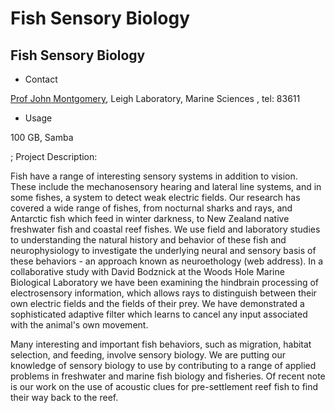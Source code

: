 # Fish Sensory Biology

## Fish Sensory Biology

- Contact

[Prof John Montgomery](mailto:j.montgomery@auckland.ac.nz), Leigh Laboratory, Marine Sciences , tel: 83611
- Usage

100 GB, Samba

; Project Description:

Fish have a range of interesting sensory systems in addition to vision. These include the mechanosensory hearing and lateral line systems, and in some fishes, a system to detect weak electric fields. Our research has covered a wide range of fishes, from nocturnal sharks and rays, and Antarctic fish which feed in winter darkness, to New Zealand native freshwater fish and coastal reef fishes. We use field and laboratory studies to understanding the natural history and behavior of these fish and neurophysiology to investigate the underlying neural and sensory basis of these behaviors - an approach known as neuroethology (web address). In a collaborative study with David Bodznick at the Woods Hole Marine Biological Laboratory we have been examining the hindbrain processing of electrosensory information, which allows rays to distinguish between their own electric fields and the fields of their prey. We have demonstrated a sophisticated adaptive filter which learns to cancel any input associated with the animal's own movement.

Many interesting and important fish behaviors, such as migration, habitat selection, and feeding, involve sensory biology. We are putting our knowledge of sensory biology to use by contributing to a range of applied problems in freshwater and marine fish biology and fisheries. Of recent note is our work on the use of acoustic clues for pre-settlement reef fish to find their way back to the reef.
